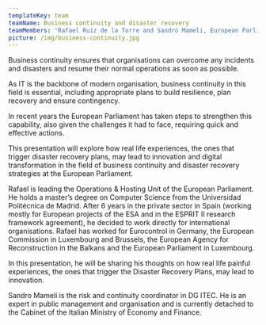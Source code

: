 ```yaml
---
templateKey: team
teamName: Business continuity and disaster recovery
teamMembers: 'Rafael Ruiz de la Torre and Sandro Mameli, European Parliament'
picture: /img/business-continuity.jpg
---
```

Business continuity ensures that organisations can overcome any incidents and disasters and resume their normal operations as soon as possible.



As IT is the backbone of modern organisation, business continuity in this field is essential, including appropriate plans to build resilience, plan recovery and ensure contingency.



In recent years the European Parliament has taken steps to strengthen this capability, also given the challenges it had to face, requiring quick and effective actions.



This presentation will explore how real life experiences, the ones that trigger disaster recovery plans, may lead to innovation and digital transformation in the field of business continuity and disaster recovery strategies at the European Parliament.



Rafael is leading the Operations & Hosting Unit of the European Parliament. He holds a master’s degree on Computer Science from the Universidad Politécnica de Madrid. After 6 years in the private sector in Spain (working mostly for European projects of the ESA and in the ESPRIT II research framework agreement), he decided to work directly for international organisations. Rafael has worked for Eurocontrol in Germany, the European Commission in Luxembourg and Brussels, the European Agency for Reconstruction in the Balkans and the European Parliament in Luxembourg.



In this presentation, he will be sharing his thoughts on how real life painful experiences, the ones that trigger the Disaster Recovery Plans, may lead to innovation.



Sandro Mameli is the risk and continuity coordinator in DG ITEC. He is an expert in public management and organisation and is currently detached to the Cabinet of the Italian Ministry of Economy and Finance.
